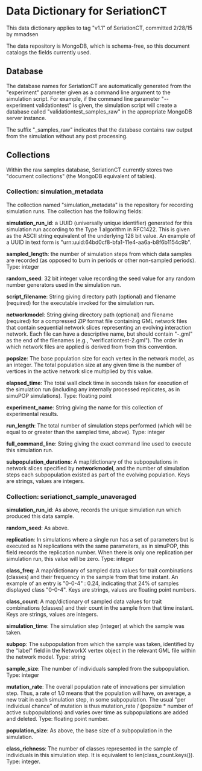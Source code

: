 # Data Dictionary for SeriationCT #

This data dictionary applies to tag "v1.1" of SeriationCT, committed 2/28/15 by mmadsen

The data repository is MongoDB, which is schema-free, so this document catalogs the fields currently used.  

## Database ##

The database names for SeriationCT are automatically generated from the "experiment" parameter given as a command line argument to the simulation script.  For example, if the command line parameter "--experiment validationtest" is given, the simulation script will create a database called "validationtest_samples_raw" in the appropriate MongoDB server instance.  

The suffix "_samples_raw" indicates that the database contains raw output from the simulation without any post processing.  

## Collections ##

Within the raw samples database, SeriationCT currently stores two "document collections" (the MongoDB equivalent of tables).  

### Collection:  simulation_metadata ###

The collection named "simulation_metadata" is the repository for recording simulation runs.  The collection has the following fields:

**simulation_run_id**:  a UUID (universally unique identifier) generated for this simulation run according to the Type 1 algorithm in RFC1422.  This is given as the ASCII string equivalent of the underlying 128 bit value.  An example of a UUID in text form is "urn:uuid:64bd0cf8-bfa1-11e4-aa6a-b8f6b1154c9b".  

**sampled_length**:  the number of simulation steps from which data samples are recorded (as opposed to burn in periods or other non-sampled periods).  Type:  integer

**random_seed**:  32 bit integer value recording the seed value for any random number generators used in the simulation run. 

**script_filename**:  String giving directory path (optional) and filename (required) for the executable invoked for the simulation run.

**networkmodel**:  String giving directory path (optional) and filename (required) for a compressed ZIP format file containing GML network files that contain sequential network slices representing an evolving interaction network.  Each file can have a descriptive name, but should contain "-<digit>.gml" as the end of the filenames (e.g., "verificationtest-2.gml").  The order in which network files are applied is derived from from this convention.  

**popsize**:  The base population size for each vertex in the network model, as an integer.  The total population size at any given time is the number of vertices in the active network slice multiplied by this value.  

**elapsed_time**:  The total wall clock time in seconds taken for execution of the simulation run (including any internally processed replicates, as in simuPOP simulations).  Type:  floating point

**experiment_name**:  String giving the name for this collection of experimental results.  

**run_length**: The total number of simulation steps performed (which will be equal to or greater than the sampled time, above).  Type:  integer

**full_command_line**:  String giving the exact command line used to execute this simulation run.

**subpopulation_durations**:  A map/dictionary of the subpopulations in network slices specified by **networkmodel**, and the number of simulation steps each subpopulation existed as part of the evolving population.  Keys are strings, values are integers.


### Collection:  seriationct_sample_unaveraged ###

**simulation_run_id**:  As above, records the unique simulation run which produced this data sample.

**random_seed**:  As above.  

**replication**:  In simulations where a single run has a set of parameters but is executed as N replications with the same parameters, as in simuPOP, this field records the replication number.  When there is only one replication per simulation run, this value will be zero.    Type:  integer

**class_freq**:  A map/dictionary of sampled data values for trait combinations (classes) and their frequency in the sample from that time instant.  An example of an entry is "0-0-4" : 0.24, indicating that 24% of samples displayed class "0-0-4".  Keys are strings, values are floating point numbers.

**class_count**:  A map/dictionary of sampled data values for trait combinations (classes) and their count in the sample from that time instant.  Keys are strings, values are integers.

**simulation_time**:  The simulation step (integer) at which the sample was taken.  

**subpop**:  The subpopulation from which the sample was taken, identified by the "label" field in the NetworkX vertex object in the relevant GML file within the network model.  Type:  string

**sample_size**:  The number of individuals sampled from the subpopulation.  Type:  integer

**mutation_rate**:  The overall population rate of innovations per simulation step.  Thus, a rate of 1.0 means that the population will have, on average, a new trait in each simulation step, in some subpopulation.  The usual "per individual chance" of mutation is thus mutation_rate / (popsize * number of active subpopulations) and varies over time as subpopulations are added and deleted.   Type:  floating point number.

**population_size**:  As above, the base size of a subpopulation in the simulation.  

**class_richness**:  The number of classes represented in the sample of individuals in this simulation step.  It is equivalent to len(class_count.keys()).  Type:  integer.


